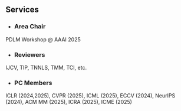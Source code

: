 ## Services

- ### Area Chair

PDLM Workshop @ AAAI 2025

- ### Reviewers

IJCV, TIP, TNNLS, TMM, TCI, etc.

- ### PC Members

ICLR (2024,2025), CVPR (2025), ICML (2025), ECCV (2024), NeurIPS (2024), ACM MM (2025), ICRA (2025), ICME (2025)
